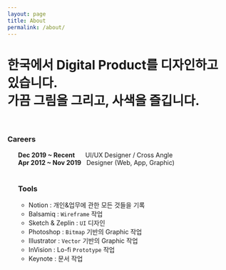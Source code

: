 ```yaml
---
layout: page
title: About
permalink: /about/
---
```


<h1>한국에서 Digital Product를 디자인하고 있습니다.<br />
가끔 그림을 그리고, 사색을 즐깁니다.</h1>
<br />

### Careers
<ul style="list-style:none;">
  <li style="border-top:1px solid $lightGray;"><b>Dec 2019 ~ Recent</b> &nbsp;&nbsp;&nbsp;&nbsp; UI/UX Designer / Cross Angle</li>
  <li style="border-top:1px solid $lightGray;"><b>Apr 2012 ~ Nov 2019</b> &nbsp; Designer (Web, App, Graphic)</li>
</ui>
<br />

### Tools

- Notion : 개인&업무에 관한 모든 것들을 기록
- Balsamiq : <code>Wireframe</code> 작업
- Sketch & Zeplin : <code>UI</code> 디자인
- Photoshop : <code>Bitmap</code> 기반의 Graphic 작업
- Illustrator : <code>Vector</code> 기반의 Graphic 작업
- InVision : Lo-fi <code>Prototype</code> 작업
- Keynote : 문서 작업
